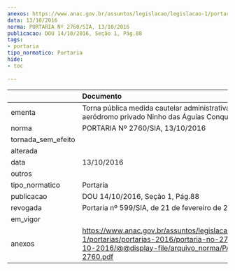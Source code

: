 ```yaml
---
anexos: https://www.anac.gov.br/assuntos/legislacao/legislacao-1/portarias/portarias-2016/portaria-no-2760-sia-13-10-2016/@@display-file/arquivo_norma/PA2016-2760.pdf
data: 13/10/2016
norma: PORTARIA Nº 2760/SIA, 13/10/2016
publicacao: DOU 14/10/2016, Seção 1, Pág.88
tags:
- portaria
tipo_normatico: Portaria
hide: 
- toc 
 
---
```


|                    | Documento                                                                                                                                                      |
|:-------------------|:---------------------------------------------------------------------------------------------------------------------------------------------------------------|
| ementa             | Torna pública medida cautelar administrativa aplicada ao aeródromo privado Ninho das Águias Conquista (SIIN).                                                  |
| norma              | PORTARIA Nº 2760/SIA, 13/10/2016                                                                                                                               |
| tornada_sem_efeito |                                                                                                                                                                |
| alterada           |                                                                                                                                                                |
| data               | 13/10/2016                                                                                                                                                     |
| outros             |                                                                                                                                                                |
| tipo_normatico     | Portaria                                                                                                                                                       |
| publicacao         | DOU 14/10/2016, Seção 1, Pág.88                                                                                                                                |
| revogada           | Portaria nº 599/SIA, de 21 de fevereiro de 2018.                                                                                                               |
| em_vigor           |                                                                                                                                                                |
| anexos             | https://www.anac.gov.br/assuntos/legislacao/legislacao-1/portarias/portarias-2016/portaria-no-2760-sia-13-10-2016/@@display-file/arquivo_norma/PA2016-2760.pdf |